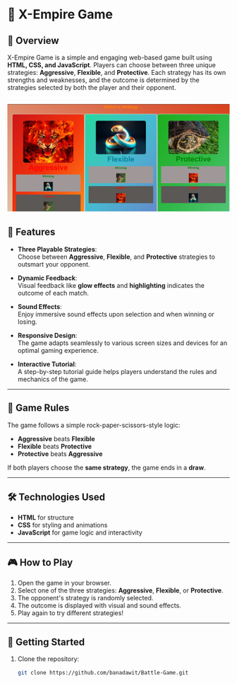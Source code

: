 # 🥰 X-Empire Game

## 🌟 **Overview**  
X-Empire Game is a simple and engaging web-based game built using **HTML, CSS, and JavaScript**. Players can choose between three unique strategies: **Aggressive**, **Flexible**, and **Protective**. Each strategy has its own strengths and weaknesses, and the outcome is determined by the strategies selected by both the player and their opponent.  

![Game Screenshot](./images/pig-game.png)
---


## 🌟 **Features**

- **Three Playable Strategies**:  
  Choose between **Aggressive**, **Flexible**, and **Protective** strategies to outsmart your opponent.
  
- **Dynamic Feedback**:  
  Visual feedback like **glow effects** and **highlighting** indicates the outcome of each match.

- **Sound Effects**:  
  Enjoy immersive sound effects upon selection and when winning or losing.

- **Responsive Design**:  
  The game adapts seamlessly to various screen sizes and devices for an optimal gaming experience.

- **Interactive Tutorial**:  
  A step-by-step tutorial guide helps players understand the rules and mechanics of the game.

---

## 🌟 **Game Rules**

The game follows a simple rock-paper-scissors-style logic:  
- **Aggressive** beats **Flexible**  
- **Flexible** beats **Protective**  
- **Protective** beats **Aggressive**  

If both players choose the **same strategy**, the game ends in a **draw**.

---

## 🛠️ **Technologies Used**
- **HTML** for structure  
- **CSS** for styling and animations  
- **JavaScript** for game logic and interactivity  

---

## 🎮 **How to Play**
1. Open the game in your browser.  
2. Select one of the three strategies: **Aggressive**, **Flexible**, or **Protective**.  
3. The opponent's strategy is randomly selected.  
4. The outcome is displayed with visual and sound effects.  
5. Play again to try different strategies!  

---

## 🚀 **Getting Started**
1. Clone the repository:  
   ```bash
   git clone https://github.com/banadawit/Battle-Game.git
